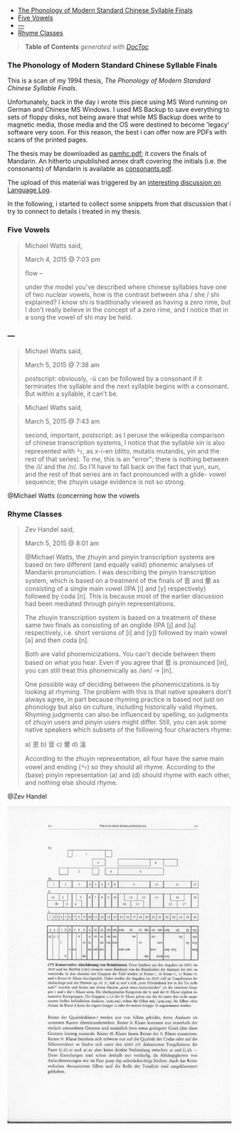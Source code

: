 

- [The Phonology of Modern Standard Chinese Syllable Finals](#the-phonology-of-modern-standard-chinese-syllable-finals)
- [Five Vowels](#five-vowels)
- [—](#—)
- [Rhyme Classes](#rhyme-classes)

> **Table of Contents**  *generated with [DocToc](http://doctoc.herokuapp.com/)*


### The Phonology of Modern Standard Chinese Syllable Finals

This is a scan of my 1994 thesis, *The Phonology of Modern Standard Chinese Syllable Finals*.

Unfortunately, back in the day i wrote this piece using MS Word running on German and Chinese
MS Windows. I used MS Backup to save everything to sets of floppy disks, not being aware
that while MS Backup does write to magnetic media, those media and the OS were destined to become 'legacy'
software very soon. For this reason, the best i can offer now are PDFs with scans of the printed pages.

The thesis may be downloaded as
[pamhc.pdf](https://github.com/loveencounterflow/phonologie-auslaute-chinesisch/releases/download/tr1/pamhc.pdf); it covers the finals of Mandarin. An hitherto unpublished
annex draft covering the initials (i.e. the consonants) of Mandarin is available as
[consonants.pdf](https://github.com/loveencounterflow/phonologie-auslaute-chinesisch/releases/download/tr1/consonants.pdf).


The upload of this material was triggered by an
[interesting discussion on Language Log](http://languagelog.ldc.upenn.edu/nll/?p=17913).

In the following, i started to collect some snippets from that discussion that i try to connect to
details i treated in my thesis.

### Five Vowels

> Michael Watts said,
>
> March 4, 2015 @ 7:03 pm
>
> flow –
>
> under the model you've described where chinese syllables have one of two nuclear vowels, how is the contrast
> between sha / she / shi explained? I know shi is traditionally viewed as having a zero rime, but I don't
> really believe in the concept of a zero rime, and I notice that in a song the vowel of shi may be held.




### —

> Michael Watts said,
>
> March 5, 2015 @ 7:38 am
>
> postscript: obviously, -ü can be followed by a consonant if it terminates the syllable and the next
> syllable begins with a consonant. But within a syllable, it can't be.


> Michael Watts said,
>
> March 5, 2015 @ 7:43 am
>
> second, important, postscript: as I peruse the wikipedia comparison of chinese transcription systems, I
> notice that the syllable xin is also represented with ㄣ, as x-i-en (ditto, mutatis mutandis, yin and the
> rest of that series). To me, this is an "error"; there is nothing between the /i/ and the /n/. So I'll have
> to fall back on the fact that yun, xun, and the rest of that series are in fact pronounced with a glide-
> vowel sequence; the zhuyin usage evidence is not so strong.


@Michael Watts (concerning how the vowels

### Rhyme Classes

> Zev Handel said,
>
> March 5, 2015 @ 8:01 am
>
> @Michael Watts, the zhuyin and pinyin transcription systems are based on two different (and equally valid)
> phonemic analyses of Mandarin pronunciation. I was describing the pinyin transcription system, which is
> based on a treatment of the finals of 音 and 暈 as consisting of a single main vowel (IPA [i] and [y]
> respectively) followed by coda [n]. This is because most of the earlier discussion had been mediated
> through pinyin representations.
>
> The zhuyin transcription system is based on a treatment of these same two finals as consisting of an onglide
> (IPA [j] and [ɥ] respectively, i.e. short versions of [i] and [y]) followed by main vowel [ə] and then coda
> [n].
>
> Both are valid phonemicizations. You can't decide between them based on what you hear. Even if you agree
> that 音 is pronounced [in], you can still treat this phonemically as /iən/ -> [in].
>
> One possible way of deciding between the phonemicizations is by looking at rhyming. The problem with this is
> that native speakers don't always agree, in part because rhyming practice is based not just on phonology but
> also on culture, including historically valid rhymes. Rhyming judgments can also be influenced by spelling,
> so judgments of zhuyin users and pinyin users might differ. Still, you can ask some native speakers which
> subsets of the following four characters rhyme:
>
> a) 恩
> b) 音
> c) 暈
> d) 溫
>
> According to the zhuyin representation, all four have the same main vowel and ending (ㄣ) so they should all
> rhyme. According to the (base) pinyin representation (a) and (d) should rhyme with each other, and nothing
> else should rhyme.

@Zev Handel

![Rime Classes](https://github.com/loveencounterflow/phonologie-auslaute-chinesisch/raw/master/originals/pamhc-part1-p115-ch08.jpg)



